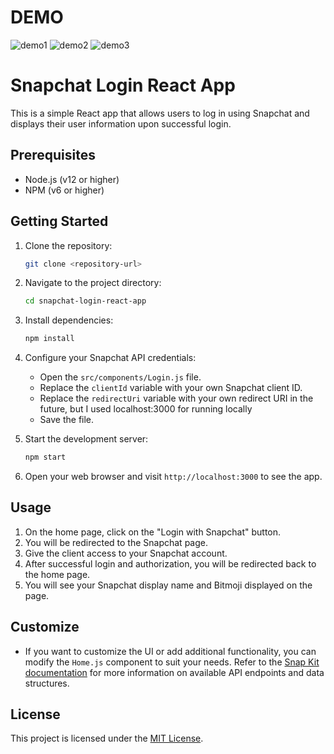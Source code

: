 # DEMO
![demo1](https://github.com/JacobLopez1/snapchat-login/assets/56767597/7b58f330-3d90-4be6-828e-a5e1f6cff986)
![demo2](https://github.com/JacobLopez1/snapchat-login/assets/56767597/34fd1340-e13f-40c5-9d44-8fba9cd5012a)
![demo3](https://github.com/JacobLopez1/snapchat-login/assets/56767597/a83ebd9d-2326-4dad-8642-c22ec46da642)

# Snapchat Login React App

This is a simple React app that allows users to log in using Snapchat and displays their user information upon successful login.

## Prerequisites

- Node.js (v12 or higher)
- NPM (v6 or higher)

## Getting Started

1. Clone the repository:

   ```bash
   git clone <repository-url>
   ```

2. Navigate to the project directory:

   ```bash
   cd snapchat-login-react-app
   ```

3. Install dependencies:

   ```bash
   npm install
   ```

4. Configure your Snapchat API credentials:

   - Open the `src/components/Login.js` file.
   - Replace the `clientId` variable with your own Snapchat client ID.
   - Replace the `redirectUri` variable with your own redirect URI in the future, but I used localhost:3000 for running locally
   - Save the file.

5. Start the development server:

   ```bash
   npm start
   ```

6. Open your web browser and visit `http://localhost:3000` to see the app.

## Usage

1. On the home page, click on the "Login with Snapchat" button.
2. You will be redirected to the Snapchat page.
3. Give the client access to your Snapchat account.
4. After successful login and authorization, you will be redirected back to the home page.
5. You will see your Snapchat display name and Bitmoji displayed on the page.

## Customize

- If you want to customize the UI or add additional functionality, you can modify the `Home.js` component to suit your needs. Refer to the [Snap Kit documentation](https://kit.snapchat.com/docs/) for more information on available API endpoints and data structures.

## License

This project is licensed under the [MIT License](LICENSE).

